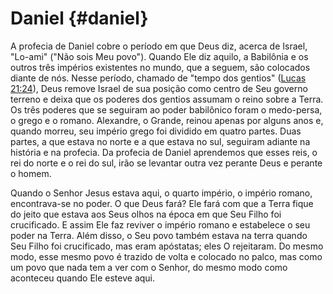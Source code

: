 # Daniel {#daniel}

A profecia de Daniel cobre o período em que Deus diz, acerca de Israel, &quot;Lo-ami&quot; (&quot;Não sois Meu povo&quot;). Quando Ele diz aquilo, a Babilônia e os outros três impérios existentes no mundo, que a seguem, são colocados diante de nós. Nesse período, chamado de &quot;tempo dos gentios&quot; ([Lucas 21:24](http://bibliaonline.com.br/acf/lc/21/24)), Deus remove Israel de sua posição como centro de Seu governo terreno e deixa que os poderes dos gentios assumam o reino sobre a Terra. Os três poderes que se seguiram ao poder babilônico foram o medo-persa, o grego e o romano. Alexandre, o Grande, reinou apenas por alguns anos e, quando morreu, seu império grego foi dividido em quatro partes. Duas partes, a que estava no norte e a que estava no sul, seguiram adiante na história e na profecia. Da profecia de Daniel aprendemos que esses reis, o rei do norte e o rei do sul, irão se levantar outra vez perante Deus e perante o homem.

Quando o Senhor Jesus estava aqui, o quarto império, o império romano, encontrava-se no poder. O que Deus fará? Ele fará com que a Terra fique do jeito que estava aos Seus olhos na época em que Seu Filho foi crucificado. E assim Ele faz reviver o império romano e estabelece o seu poder na Terra. Além disso, o Seu povo também estava na terra quando Seu Filho foi crucificado, mas eram apóstatas; eles O rejeitaram. Do mesmo modo, esse mesmo povo é trazido de volta e colocado no palco, mas como um povo que nada tem a ver com o Senhor, do mesmo modo como aconteceu quando Ele esteve aqui.